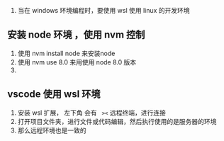 1. 当在 windows 环境编程时，要使用 wsl 使用 linux 的开发环境


## 安装 node 环境 ，使用 nvm 控制

1. 使用 nvm install node  来安装node 
2. 使用 nvm use  8.0 来用使用 node 8.0 版本 
3. 


## vscode 使用 wsl 环境

1. 安装 wsl 扩展， 左下角 会有 ` ><` 远程终端，进行连接
2. 打开项目文件夹，进行文件或代码编辑，然后执行使用的是服务器的环境
3. 那么远程环境也是一致的
